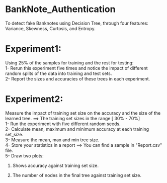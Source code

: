 # BankNote_Authentication
To detect fake Banknotes using Decision Tree, through four features: Variance, Skewness, Curtosis, and Entropy.                                                                                                                                                                                                                                                                                                                                                                                                                
# Experiment1:

Using 25% of the samples for training and the rest for testing:                                                                                                            
1- Rerun this experiment five times and notice the impact of different random splits of the data into training and test sets.                                               
2- Report the sizes and accuracies of these trees in each experiment.     

# Experiment2:                                                                                                                                                           

Measure the impact of training set size on the accuracy and the size of the learned tree.
==> The training set sizes in the range [ 30% - 70%]                                                                                                        
1- Run the experiment with five different random seeds.                                                                                                                     
2- Calculate mean, maximum and minimum accuracy at each training set_size.                                                                                                  
3- Measure the mean, max and min tree size.                                                                                                                                 
4- Store your statistics in a report ==> You can find a sample in "Report.csv" file.                                                                                                                                           
5- Draw two plots:                                                                                                                                                          
1) Shows accuracy against training set size.

2) The number of nodes in the final tree against training set size.
